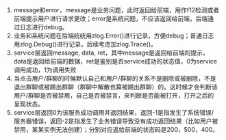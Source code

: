 1. message和error，message是业务问题，此时返回给前端，用作f12检测或者前端提示用户进行请求更改；error是系统问题，不应该返回给前端，后端通过日志进行debug。
2. 业务和系统问题在后端统统用zlog.Error()进行记录，方便debug；普通日志用zlog.Debug()进行记录。后续考虑加zlog.Trace()。
3. service层返回message, data, ret，其中message是返回给前端的提示，data是返回给前端的数据，ret是鉴别是否service成功的状态值，0为service调用成功，1为调用失败
4. 当点击用户/群聊的时候默认自己和用户/群聊的关系不是删除或被删除，不是退出群聊或被踢出群聊（群聊中解散也算被踢出群聊）的。这时候才会判断该用户/群聊是否被禁用，自己是否被禁言，来判断是否能被打开，打开之后的呈现状态。
5. service层返回0为该服务成功调用并返回结果，返回-1是指发生了系统错误/服务器错误，返回-2是指发生了业务错误导致没有成功返回结果（比如用户被禁用，某某实例无法创建）；分别对应返给前端的状态码是200，500，400。
